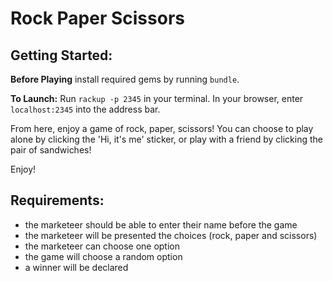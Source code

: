 # Rock Paper Scissors

## Getting Started:

**Before Playing** install required gems by running ```bundle```.

**To Launch:** Run ```rackup -p 2345``` in your terminal. In your browser, enter ```localhost:2345``` into the address bar.

From here, enjoy a game of rock, paper, scissors! You can choose to play alone by clicking the 'Hi, it's me' sticker, or play with a friend by clicking the pair of sandwiches! 

Enjoy!

## Requirements:

- the marketeer should be able to enter their name before the game
- the marketeer will be presented the choices (rock, paper and scissors)
- the marketeer can choose one option
- the game will choose a random option
- a winner will be declared